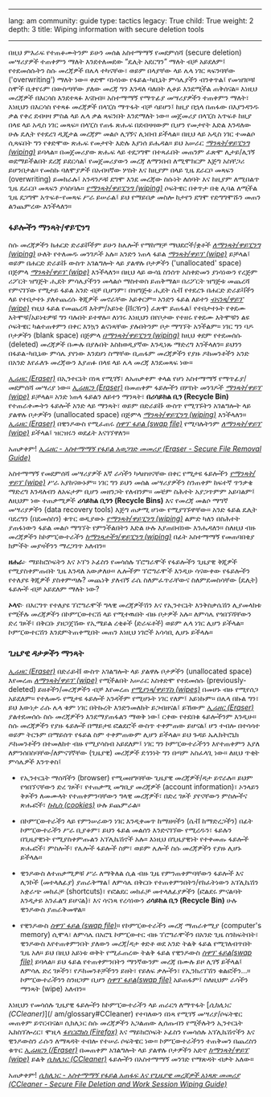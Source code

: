 

---

lang: am
community: guide
type: tactics
legacy: True
child: True
weight: 2
depth: 3
title: Wiping information with secure deletion tools

---

በዚህ ምእራፍ የተጠቆሙትንም ይሁን መሰል አስተማማኝ የመደምሰሻ (secure deletion) መሣሪያዎች ተጠቀምን ማለት እንደተለመደው “ዴሊት አደርግን” ማለት ብቻ አይደለም፤ የተደመሰሱትን ስሱ መረጃዎች በሌላ ተካናቸው፣ ወይም በላያቸው ላይ ሌላ ነገር ጻፍንባቸው  ('overwriting') ማለት ነው። ቀድሞ ባነሳነው የፋይል-ካቢኔት ምሳሌያችን ብንቀጥል፤ የመዝገቦቹ ስሞች ቢቀየሩም በውስጣቸው ያለው መረጃ ግን እንዳለ ባለበት ሊቆይ እንደሚችል ጠቅሰናል። እነዚህ መረጃዎች በእርሳስ እንደተጻፉ እናስብ። አስተማማኝ የማጥፊያ መሣሪያዎችን ተጠቀምን ማለት፣ እነዚህን በእርሳስ የተጻፉ መረጃዎች በላፒስ ማጥፋት ብቻ ሳይሆን፤ ከዚያ በኋላ በጠፋው በእያንዳንዱ ቃል የቀረ ደብዛዛ ምስል ላይ ሌላ ቃል ጻፍንበት እንደማለት ነው። መጀመሪያ በላፒስ አጥፍቶ ከዚያ በላዩ ላይ አዲስ ነገር መጻፍ። በላፒስ የጠፋ ጽሑፍ በደብዛዛውም ቢሆን የመታየት እድል እንዳለው ሁሉ ዴሊት የተደረገ ዲጂታል መረጃም መልሶ ሊገኝና ሊነበብ ይችላል። በዚህ ላይ አዲስ ነገር ተመልሶ ሲጻፍበት ግን የቀድሞው ጽሑፍ የመታየት እድሉ እያነሰ ይሔዳል።   ይህ አሠራር [*ማንጻት/ዋይፒንግ (wiping)*](/am/glossary#Wiping) ይባላል። በመጀመሪያው ጽሑፍ ላይ ተደጋግሞ በተጻፈበት መጠንም ፈጽሞ ሊታይ/ሊገኝ ወደማይችልበት ደረጃ ይደርሳል፤ የመጀመሪያውን መረጃ ለማንበብ ለሚሞክርም እጅግ አስቸጋሪ ይሆንበታል። የመስኩ ባለሞያዎች በአብዛኛው ሦስት እና ከዚያም በላይ ጊዜ ደራርቦ መጻፍን (overwriting) ይመክራሉ፤ አንዳንዶቹ ደግሞ እንደ መረጃው ስሱነት ለሰባት እና ከዚያም ለሚበልጥ ጊዜ ደራርቦ መጻፍን ያሳስባሉ። [*የማንጻት/ዋይፒንግ (wiping)*](/am/glossary#Wiping)  ሶፍትዌር በቀጥታ በቂ ሊባል ለሚችል ጊዜ ደጋግሞ አጥፍቶ-የመጻፍ ሥራ ይሠራል፤ ይህ የማይበቃ መስሎ ከታየን ደግሞ የድግግሞሹን መጠን ልንጨምረው እንችላለን።


### ፋይሎችን ማንጻት/ዋይፒንግ ### 

ስሱ መረጃዎችን ከሐርድ ድራይቮችም ይሁን ከሌሎች የማከማቻ ማህደሮች/ቋቶች [*ለማንጻት/ዋይፒንግ (wiping)*](/am/glossary#Wiping)  ሁለት የተለመዱ መንገዶች አሉ። አንድን ነጠላ ፋይል [*ማንጻት/ዋይፕ (wipe)*](/am/glossary#Wiping) ይቻላል፤ ወይም በሐርድ ድራይቩ ውስጥ አገልግሎት ላይ ያልዋሉ ቦታዎችን ('unallocated' space) በጅምላ [*ማንጻት/ዋይፕ (wipe)*](/am/glossary#Wiping) እንችላለን። በዚህ ላይ ውሳኔ ስንሰጥ አስቀድመን ያነሳነውን የረጅም ሪፖርት ዝግጅት ሒደት ምሳሌያችንን መላልሶ ማስተወስ ይጠቅማል። በሪፖርት ዝግጅቱ መጨረሻ የምናገኘው የሚታይ ፋይል አንድ ብቻ ቢሆንም፣ በዝግጅቱ ሒደት ሴቭ የተደረጉ በሐርድ ድራይቫችን ላይ የተበታተኑ ያለተጨረሱ ቅጂዎች መኖራቸው አይቀርም። አንድን ፋይል ለይተን [*ብናነጻ/ዋይፕ (wipe)*](/am/glossary#Wiping) የዚህ ፋይል የመጨረሻ እትም/አይነቴ (ቨርዥን) ፈጽሞ ይጠፋል፤ የተበታተኑት የቀደሙ እትሞቹ/አይነቴዎቹ ግን ባሉበት ይተዋሉ። ለነገሩ እነዚህን በየቦታው የተዘሩ የቀደሙ እትሞቹን ልዩ ሶፍትዌር ካልተጠቀምን በቀር እንኳን ልናነጻቸው ያሉበትንም ቦታ ማግኘት አንችልም። ነገር ግን ባዶ ቦታዎችን (blank space) በጅምላ [*በማንጻት/ዋይፒንግ (wiping)*](/am/glossary#Wiping) ከዚህ ቀደም የተደመሰሱ (deleted) መረጃዎች በሙሉ በያሉበት እስከወዲያኛው እንዲነጹ ማድረግ እንችላለን። ይህንን በፋይል-ካቢኔው ምሳሌ ያየነው እንደሆነ ስማቸው ቢጠፋም መረጃዎችን የያዙ ዶክመንቶችን አንድ በአንድ እየፈለጉ መረጃውን እያጠፉ በላዩ ላይ ሌላ መረጃ እንደመጻፍ ነው።

    
[*ኢሬዘር (Eraser)*](/am/glossary#Eraser)  በኢንተርኔት በነጻ የሚገኝ፣ ለአጠቃቀም ቀላል የሆነ አስተማማኝ የማጥፊያ/መደምሰሻ መሣሪያ ነው። [*ኢሬዘርን (Eraser)*](/am/glossary#Eraser) በመጠቀም ፋይሎችን በሦስት መንገዶች  [*ማንጻት/ዋይፕ (wipe)*](/am/glossary#Wiping) ይቻላል። አንድ ነጠላ ፋይልን ለይተን ማንጻት፣ **በሪሳይክል ቢን (Recycle Bin)**   የተጠራቀሙትን ፋይሎች አንድ ላይ ማንጻት፣ ወይም በድራይቩ ውስጥ የሚገኙትን አገልግሎት ላይ ያልዋሉ ቦታዎችን (unallocated space) በጅምላ [*ማንጻት/ዋይፒንግ (wiping)*](/am/glossary#Wiping) እንችላለን።  [*ኢሬዘር (Eraser)*](/am/glossary#Eraser) በዊንዶውስ የሚፈጠሩ  [*ስዋፕ ፋይል (swap file)*](/am/glossary#Swap_file) የሚባሉትንም [*ለማንጻት/ዋይፕ (wipe)*](/am/glossary#Wiping)  ይችላል፤ ዝርዝሩን ወደፊት እናገኘዋለን።


<div class="getstarted" markdown="1">

አጠቃቀም! [*ኢሬዘር - አስተማማኝ የፋይል አወጋገድ መመሪያ (Eraser - Secure File Removal Guide)*](/en/eraser_main)

</div>


አስተማማኝ የመደምሰሻ መሣሪያዎች እኛ ራሳችን ካላዘዝናቸው በቀር የሚታዩ ፋይሎችን [*የማንጻት/ዋይፕ (wipe)*](/am/glossary#Wiping)  ሥራ  አያከናውኑም። ነገር ግን ይህን መሰል መሣሪያዎችን ስንጠቀም ከፍተኛ ጥንቃቄ ማድረግ እንዳለብን ለአፍታም ቢሆን መዘንጋት የለብንም። መቼም ስሕተት አያጋጥምም አይባልም፤  ለዚህም ነው ተጠቃሚዎች  **ሪሳይክል ቢንን (Recycle Bins)**   እና የመረጃ መልሶ ማግኛ መሣሪያዎችን (data recovery tools) እጅግ ጠቃሚ ሆነው የሚያገኙዋቸው። አንድ ፋይል ዴሊት ባደረግን (በደመሰስን) ቁጥር ወዲያውኑ [*የማንጻት/ዋይፒንግ (wiping)*](/am/glossary#Wiping) ልምድ ካለን በስሕተት ያጠፋነውን ፋይል መልሶ ማግኘት የምንችልበትን እድል ሁሉ እያጠበብነው እንሔዳለን። ስለዚህ ብዙ መረጃዎችን ከኮምፒውተራችን [*ከማንጻታችን/ዋይፒንግ (wiping)*](/am/glossary#Wiping) በፊት አስተማማኝ የመጠባበቂያ ክምችት መያዛችንን  ማረጋገጥ አለብን።


<div class="background" markdown="1">

**ዘሐራ**፦ ማይክሮሶፍትን እና ኦፕን ኦፊስን የመሳሰሉ ፕሮግራሞች የፋይሎችን ጊዜያዊ ቅጂዎች የሚያስቀምጡበት ጊዜ እንዳለ አውቃለሁ። ሌሎችም ፕሮግራሞች እንዲሁ ሳናውቀው የፋይሎችን የተለያዩ ቅጂዎች ያስቀምጣሉ? መጨነቅ ያለብኝ ራሴ ስለምፈጥራቸውና ስለምደመስሳቸው (ዴሊት) ፋይሎች ብቻ አይደለም ማለት ነው?

**ኦላና**፦  በእርግጥ የተለያዩ ፕሮግራሞች ግላዊ መረጃዎችሽን እና የኢንተርኔት እንቅስቃሴሽን ሊያመላክቱ የሚችሉ መረጃዎችን በኮምፒውተርሽ ላይ የሚተዉበት ብዙ ቦታዎች አሉ። ለምሳሌ የጎበኘሻቸውን ድረ ገጾች፣ በቅርቡ ያዘጋጀሽው የኢሜይል ረቂቆች (ድራፍቶች)  ወይም ሌላ ነገር ሊሆን ይችላል። ኮምፒውተርሽን እንደምትጠቀሚበት መጠን እነዚህ ነገሮች አሳሳቢ ሊሆኑ ይችላሉ።
</div>


### ጊዜያዊ ዳታዎችን ማንጻት ###

[*ኢሬዘር (Eraser)*](/am/glossary#Eraser)  በድራይቭ ውስጥ አገልግሎት ላይ ያልዋሉ ቦታዎችን (unallocated space) እየመረጠ [*ለማንጻት/ዋይፕ (wipe)*](/am/glossary#Wiping) የሚችልበት አሠራር አስቀድሞ የተደመሰሱ (previously-deleted) ይዘቶችን/መረጃዎችን ብቻ እየመረጠ [*የሚያነጻ/ዋይፕስ (wipes)*](/am/glossary#Wiping) በመሆኑ ብዙ የሚየሰጋ አይደለም። የተለመዱ የሚታዩ ፋይሎች አንዳችም የሚሆኑት ነገር የለም፤ አይነኩም። በሌላ በኩል ግን፣ ይህ እውነታ ራሱ ሌላ ቁም ነገር በትኩረት እንድንመለከት ይጋብዘናል፤ ይኸውም [*ኢሬዘር (Eraser)*](/am/glossary#Eraser) ያልተደመሰሱ ስሱ መረጃዎችን እንደማያጠፋልን ማወቅ ነው፤ ርቀው የተደበቁ ፋይሎችንም እንዲሁ። ስሱ መረጃዎችን የያዙ ፋይሎች በማይታዩ ፎልደሮች ውስጥ ተቀምጠው ይሆናል፤ ሆን ተብሎ በተሳሳተ ወይም ትርጉም በማይሰጥ የፋይል ስም ተቀምጠውም ሊሆን ይችላል። ይህ ጉዳይ ኤሌክትሮኒክ ዶክመንቶችን በተመለከተ ብዙ የሚያሳስብ አይደለም፤ ነገር ግን ኮምፒውተራችንን እየተጠቀምን እያለ ለምንሰበስባቸው/ለምናገኛቸው (ጊዜያዊ) መረጃዎች ደኅንነት ግን በጣም አስፈላጊ ነው። ለዚህ ጥቂት ምሳሌዎች እንጥቀስ፤    
 
 - የኢንተርኔት ማሰሻችን (browser) የሚመዘግባቸው ጊዜያዊ መረጃዎች/ዳታ ይኖራሉ። ይህም የጎበኘናቸውን ድረ ገጾች፣ የተጠቃሚ መግቢያ መረጃዎች (account information)፣ ኦንላይን ቅጾችን ለመሙላት የተጠቀምንባቸውን ግላዊ መረጃዎች፣ በድረ ገጾች ያየናቸውን ምስሎችና ጽሑፎች፣  [*ኩኪስ (cookies)*](/am/glossary#Cookie)  ሁሉ ይጨምራል። 
 
 - በኮምፒውተራችን ላይ የምንሠራውን ነገር እንዲቀመጥ ከማዘዛችን (ሴቭ ከማድረጋችን) በፊት ኮምፒውተራችን ሥራ ቢያቆም፣ ይህን ፋይል  መልሰን እንድናገኘው የሚረዱን፣ ፋይሉን በጊዜያዊነት የሚያስቀምጡልን አፕሊኬሽኖች አሉ። እነዚህ በጊዜያዊነት የተቀመጡ ፋይሎች ጽሑፎች፣ ምስሎች፣ የሌሎች ፋይሎች ስም፣ ወይም ሌሎች ስሱ መረጃዎችን የያዙ ሊሆኑ ይችላሉ።

 - ዊንዶውስ ለተጠቃሚዎቹ ሥራ ለማቅለል ሲል ብዙ ጊዜ የምንጠቀምባቸውን ፋይሎች እና ሊንኮች (መተላለፊያ) ያጠራቅማል፤ ለምሳሌ በቅርቡ የተጠቀምንበትን/የከፈትነውን አፕሊኬሽን አቋራጭ መክፈቻ (shortcuts)፣  የፎልደር መክፈቻ መተላለፊያዎችን (ፎልደሩ ምናልባት እንዲታይ አንፈልግ ይሆናል)፣ እና ሳናነጻ የረሳነውን <b>ሪሳይክል ቢን (Recycle Bin)</b> ሁሉ ዊንዶውስ ያጠራቅመዋል።

 - የዊንዶውስ [*ስዋፕ ፋይል (swap file)*](/am/glossary#Swap_file)። የኮምፒውተራችን መረጃ ማጠራቀሚያ (computer's memory) ሲሞላ፣ ለምሳሌ በአሮጌ ኮምፒውተር ብዙ ፕሮግራሞችን በአንድ ጊዜ ስንከፍትበት፣ ዊንዶውስ እየተጠቀምንበት ያለውን መረጃ/ዳታ ቀድቶ ወደ አንድ ትልቅ ፋይል የሚገለብጥበት ጊዜ አለ። ይህ በዚህ አይነቱ ወቅት የሚፈጠረው ትልቅ ፋይል የዊንዶውስ [*ስዋፕ ፋይል(swap file)*](/am/glossary#Swap_file)  ይባላል። ይህ ፋይል የተጠቀምንበትን ማንኛውንም መረጃ በሙሉ ይዞ ሊገኝ ይችላል፤ ለምሳሌ ድረ ገጾችን፣ የዶክመንቶቻችንን ይዘት፣ የይለፍ ቃሎችን፣ የኢንክሪፕሽን ቁልፎችን…። ኮምፒውተራችንን ስንዘጋም ቢሆን [*ስዋፕ ፋይል(swap file)*](/am/glossary#Swap_file) አይጠፋም፤ ስለዚህም ራሳችን ማንጻት (wipe) አለብን። 


እነዚህን የመሳሰሉ ጊዜያዊ ፋይሎችን ከኮምፒውተራችን ላይ ጠራርጎ ለማጥፋት [*ሲክሊነር (CCleaner)*](/ am/glossary#CCleaner)  የተባለውን በነጻ የሚገኝ መሣሪያ/ሶፍትዌር መጠቀም ይኖርብናል። ሲክሊነር ስሱ መረጃዎችን አጋልጠው ሊሰጡብን የሚችሉትን ኢንተርኔት ኤክስፕሎረር፣ ሞዚላ  [*ፋየርፎክስ (Firefox)*](/am/glossary#Firefox) እና ማይክሮሶፍት ኦፊስን የመሳሰሉ አፕሊኬሽኖችን እና ዊንዶውስን ራሱን ለማጻዳት ተብሎ የተሠራ ሶፍትዌር ነው። ኮምፒውተራችንን ተጠቅመን በጨረስን ቁጥር [*ኢሬዘርን (/Eraser)*](/am/glossary#Eraser) በመጠቀም አገልግሎት ላይ ያልዋሉ ቦታዎችን አድኖ  [*ከማንጻት/ዋይፕ (wipe)*](/am/glossary#Wiping) ይልቅ [*ሲክሊነር (CCleaner)*](/am/glossary#CCleaner)  ፋይሎችን በአስተማማኝ መንገድ የማጽዳት ብቃት አለው።


<div class="getstarted" markdown="1">

አጠቃቀም! [*ሲክሊነር - አስተማማኝ የፋይል አጠፋፍ እና የጊዜያዊ መረጃዎች አነጻጽ መመሪያ (CCleaner  - Secure File Deletion and Work Session Wiping Guide)*](/en/ccleaner_main)

</div>

